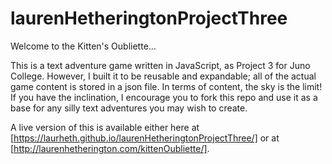 # laurenHetheringtonProjectThree

Welcome to the Kitten's Oubliette...

This is a text adventure game written in JavaScript, as Project 3 for Juno College. However, I built it to be reusable and expandable; all of the actual game content is stored in a json file. In terms of content, the sky is the limit! If you have the inclination, I encourage you to fork this repo and use it as a base for any silly text adventures you may wish to create.

A live version of this is available either here at [https://laurheth.github.io/laurenHetheringtonProjectThree/] or at [http://laurenhetherington.com/kittenOubliette/].

